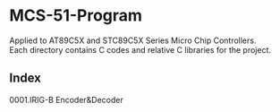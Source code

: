# MCS-51-Program
Applied to AT89C5X and STC89C5X Series Micro Chip Controllers.  
Each directory contains C codes and relative C libraries for the project.  
## Index
0001.IRIG-B Encoder&Decoder
